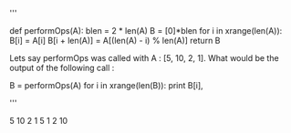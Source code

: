 '''

def performOps(A):
    blen = 2 * len(A)
    B = [0]*blen
    for i in xrange(len(A)):
        B[i] = A[i]
        B[i + len(A)] = A[(len(A) - i) % len(A)]
    return B

Lets say performOps was called with A : [5, 10, 2, 1]. What would be the output of the following call :

B = performOps(A)
for i in xrange(len(B)):
    print B[i],

'''

5 10 2 1 5 1 2 10
